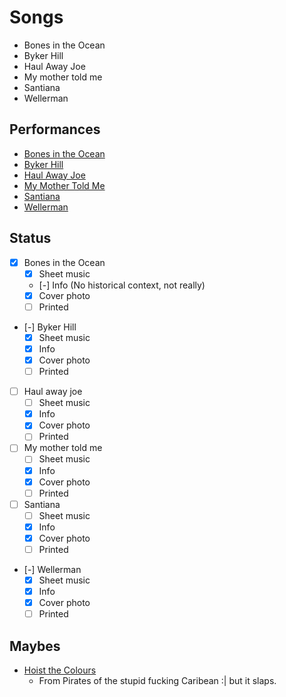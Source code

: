 # Songs

* Bones in the Ocean
* Byker Hill
* Haul Away Joe
* My mother told me
* Santiana
* Wellerman

## Performances

* [Bones in the Ocean](https://www.youtube.com/watch?v=Qy_B6-seDqY)
* [Byker Hill](https://www.youtube.com/watch?v=ejsOuhpM2NQ)
* [Haul Away Joe]()
* [My Mother Told Me](https://www.youtube.com/watch?v=2iUmoxYrIsE)
* [Santiana](https://www.youtube.com/watch?v=oWx7O9bUnMg)
* [Wellerman](https://www.youtube.com/watch?v=qP-7GNoDJ5c)

## Status

- [X] Bones in the Ocean
  - [X] Sheet music
  - [-] Info            (No historical context, not really)
  - [X] Cover photo
  - [ ] Printed

- [-] Byker Hill
  - [X] Sheet music
  - [X] Info
  - [X] Cover photo
  - [ ] Printed

- [ ] Haul away joe
  - [ ] Sheet music
  - [X] Info
  - [X] Cover photo
  - [ ] Printed

- [ ] My mother told me
  - [ ] Sheet music
  - [X] Info
  - [X] Cover photo
  - [ ] Printed

- [ ] Santiana
  - [ ] Sheet music
  - [X] Info
  - [X] Cover photo
  - [ ] Printed

- [-] Wellerman
  - [X] Sheet music
  - [X] Info
  - [X] Cover photo
  - [ ] Printed

## Maybes

* [Hoist the Colours](https://www.youtube.com/watch?v=-7LnKnDg8TI) 
  - From Pirates of the stupid fucking Caribean :| but it slaps.